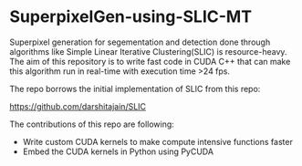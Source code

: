 # SuperpixelGen-using-SLIC-MT
Superpixel generation for segementation and detection done through algorithms like Simple Linear Iterative Clustering(SLIC) is resource-heavy.
The aim of this repository is to write fast code in CUDA C++ that can make this algorithm run in real-time with execution time >24 fps.

The repo borrows the initial implementation of SLIC from this repo:

https://github.com/darshitajain/SLIC


The contributions of this repo are following:

- Write custom CUDA kernels to make compute intensive functions faster
- Embed the CUDA kernels in Python using PyCUDA
